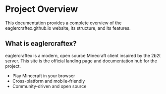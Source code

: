 # Project Overview

This documentation provides a complete overview of the eaglercraftex.github.io website, its structure, and its features.

## What is eaglercraftex?

eaglercraftex is a modern, open source Minecraft client inspired by the 2b2t server. This site is the official landing page and documentation hub for the project.

- Play Minecraft in your browser
- Cross-platform and mobile-friendly
- Community-driven and open source
